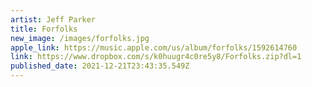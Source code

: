 ```yaml
---
artist: Jeff Parker
title: Forfolks
new_image: /images/forfolks.jpg
apple_link: https://music.apple.com/us/album/forfolks/1592614760
link: https://www.dropbox.com/s/k0huugr4c0re5y8/Forfolks.zip?dl=1
published_date: 2021-12-21T23:43:35.549Z
---
```

